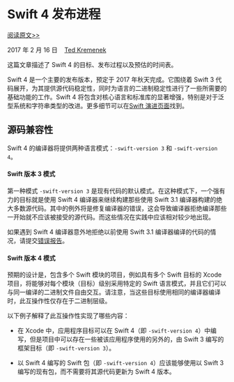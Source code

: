 # Swift 4 发布进程

[阅读原文>>](https://swift.org/blog/swift-4-0-release-process/)

2017 年 2 月 16 日&nbsp;&nbsp;&nbsp;&nbsp;[Ted Kremenek](https://github.com/tkremenek/)

这篇文章描述了 Swift 4 的目标、发布过程以及预估的时间表。

Swift 4 是一个主要的发布版本，预定于 2017 年秋天完成。它围绕着 Swift 3 代码展开，为其提供源代码稳定性，同时为语言的二进制稳定性进行了一些所需要的基础功能的工作。Swift 4 将包含对核心语言和标准库的显著增强，特别是对于泛型系统和字符串类型的改进。更多细节可以在[Swift 演进页面](https://github.com/apple/swift-evolution#development-major-version--swift-40)找到。

## 源码兼容性

Swift 4 的编译器将提供两种语言模式：`-swift-version 3` 和 `-swift-version 4`。

#### Swift 版本 3 模式

第一种模式 `-swift-version 3` 是现有代码的默认模式。在这种模式下，一个强有力的目标就是使用 Swift 4 编译器来继续构建那些使用 Swift 3.1 编译器构建的绝大多数源代码。其中的例外将是修复编译器的错误，这会导致编译器拒绝编译那些一开始就不应该被接受的源代码。而这些情况在实践中应该相对较少地出现。

如果遇到 Swift 4 编译器意外地拒绝以前使用 Swift 3.1 编译器编译的代码的情况，请提交[错误报告](https://bugs.swift.org/)。

#### Swift 版本 4 模式

预期的设计是，包含多个 Swift 模块的项目，例如具有多个 Swift 目标的 Xcode 项目，将能够对每个模块（目标）级别采用特定的 Swift 语言模式，并且它们可以与同一编译的二进制文件自由交互。请注意，当这些目标使用相同的编译器编译时，此互操作性仅存在于二进制层级。

以下例子解释了此互操作性实现了哪些内容：

* 在 Xcode 中，应用程序目标可以在 Swift 4（即 `-swift-version 4`）中编写，但是项目中可以存在一些被该应用程序使用的另外的，由 Swift 3 编写的框架目标（即 `-swift-version 3`）。

* 以 Swift 4 编写的 Swift 包（即 `-swift-version 4`）应该能够使用以 Swift 3 编写的现有包，而不需要将其源代码更新为 Swift 4 版本。
